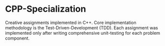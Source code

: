 # CPP-Specialization
Creative assignments implemented in C++. Core implementation methodology is the Test-Driven-Development (TDD). Each assignment was implemented only after writing comprehensive unit-testing for each problem component.

